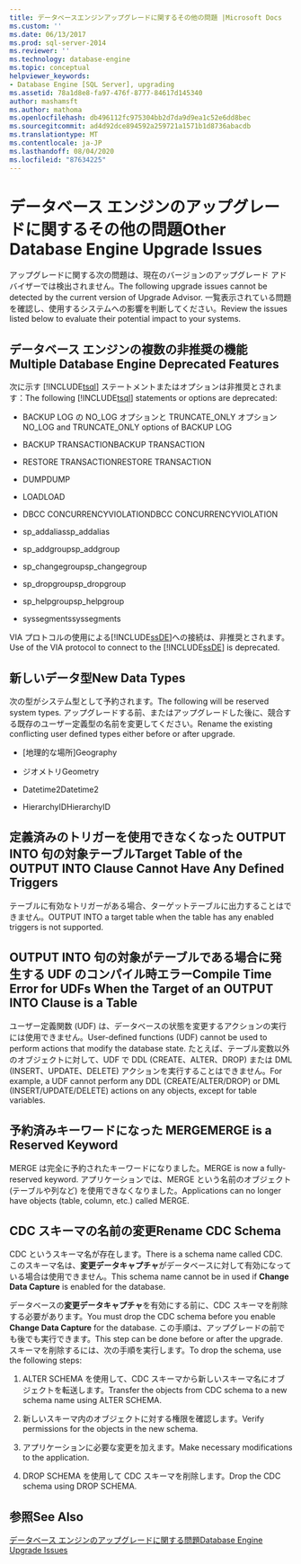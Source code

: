 ```yaml
---
title: データベースエンジンアップグレードに関するその他の問題 |Microsoft Docs
ms.custom: ''
ms.date: 06/13/2017
ms.prod: sql-server-2014
ms.reviewer: ''
ms.technology: database-engine
ms.topic: conceptual
helpviewer_keywords:
- Database Engine [SQL Server], upgrading
ms.assetid: 78a1d8e8-fa97-476f-8777-84617d145340
author: mashamsft
ms.author: mathoma
ms.openlocfilehash: db496112fc975304bb2d7da9d9ea1c52e6dd8bec
ms.sourcegitcommit: ad4d92dce894592a259721a1571b1d8736abacdb
ms.translationtype: MT
ms.contentlocale: ja-JP
ms.lasthandoff: 08/04/2020
ms.locfileid: "87634225"
---
```

# <a name="other-database-engine-upgrade-issues"></a><span data-ttu-id="9a800-102">データベース エンジンのアップグレードに関するその他の問題</span><span class="sxs-lookup"><span data-stu-id="9a800-102">Other Database Engine Upgrade Issues</span></span>
  <span data-ttu-id="9a800-103">アップグレードに関する次の問題は、現在のバージョンのアップグレード アドバイザーでは検出されません。</span><span class="sxs-lookup"><span data-stu-id="9a800-103">The following upgrade issues cannot be detected by the current version of Upgrade Advisor.</span></span> <span data-ttu-id="9a800-104">一覧表示されている問題を確認し、使用するシステムへの影響を判断してください。</span><span class="sxs-lookup"><span data-stu-id="9a800-104">Review the issues listed below to evaluate their potential impact to your systems.</span></span>  
  
## <a name="multiple-database-engine-deprecated-features"></a><span data-ttu-id="9a800-105">データベース エンジンの複数の非推奨の機能</span><span class="sxs-lookup"><span data-stu-id="9a800-105">Multiple Database Engine Deprecated Features</span></span>  
 <span data-ttu-id="9a800-106">次に示す [!INCLUDE[tsql](../../includes/tsql-md.md)] ステートメントまたはオプションは非推奨とされます：</span><span class="sxs-lookup"><span data-stu-id="9a800-106">The following [!INCLUDE[tsql](../../includes/tsql-md.md)] statements or options are deprecated:</span></span>  
  
-   <span data-ttu-id="9a800-107">BACKUP LOG の NO_LOG オプションと TRUNCATE_ONLY オプション</span><span class="sxs-lookup"><span data-stu-id="9a800-107">NO_LOG and TRUNCATE_ONLY options of BACKUP LOG</span></span>  
  
-   <span data-ttu-id="9a800-108">BACKUP TRANSACTION</span><span class="sxs-lookup"><span data-stu-id="9a800-108">BACKUP TRANSACTION</span></span>  
  
-   <span data-ttu-id="9a800-109">RESTORE TRANSACTION</span><span class="sxs-lookup"><span data-stu-id="9a800-109">RESTORE TRANSACTION</span></span>  
  
-   <span data-ttu-id="9a800-110">DUMP</span><span class="sxs-lookup"><span data-stu-id="9a800-110">DUMP</span></span>  
  
-   <span data-ttu-id="9a800-111">LOAD</span><span class="sxs-lookup"><span data-stu-id="9a800-111">LOAD</span></span>  
  
-   <span data-ttu-id="9a800-112">DBCC CONCURRENCYVIOLATION</span><span class="sxs-lookup"><span data-stu-id="9a800-112">DBCC CONCURRENCYVIOLATION</span></span>  
  
-   <span data-ttu-id="9a800-113">sp_addalias</span><span class="sxs-lookup"><span data-stu-id="9a800-113">sp_addalias</span></span>  
  
-   <span data-ttu-id="9a800-114">sp_addgroup</span><span class="sxs-lookup"><span data-stu-id="9a800-114">sp_addgroup</span></span>  
  
-   <span data-ttu-id="9a800-115">sp_changegroup</span><span class="sxs-lookup"><span data-stu-id="9a800-115">sp_changegroup</span></span>  
  
-   <span data-ttu-id="9a800-116">sp_dropgroup</span><span class="sxs-lookup"><span data-stu-id="9a800-116">sp_dropgroup</span></span>  
  
-   <span data-ttu-id="9a800-117">sp_helpgroup</span><span class="sxs-lookup"><span data-stu-id="9a800-117">sp_helpgroup</span></span>  
  
-   <span data-ttu-id="9a800-118">syssegments</span><span class="sxs-lookup"><span data-stu-id="9a800-118">syssegments</span></span>  
  
 <span data-ttu-id="9a800-119">VIA プロトコルの使用による[!INCLUDE[ssDE](../../includes/ssde-md.md)]への接続は、非推奨とされます。</span><span class="sxs-lookup"><span data-stu-id="9a800-119">Use of the VIA protocol to connect to the [!INCLUDE[ssDE](../../includes/ssde-md.md)] is deprecated.</span></span>  
  
## <a name="new-data-types"></a><span data-ttu-id="9a800-120">新しいデータ型</span><span class="sxs-lookup"><span data-stu-id="9a800-120">New Data Types</span></span>  
 <span data-ttu-id="9a800-121">次の型がシステム型として予約されます。</span><span class="sxs-lookup"><span data-stu-id="9a800-121">The following will be reserved system types.</span></span> <span data-ttu-id="9a800-122">アップグレードする前、またはアップグレードした後に、競合する既存のユーザー定義型の名前を変更してください。</span><span class="sxs-lookup"><span data-stu-id="9a800-122">Rename the existing conflicting user defined types either before or after upgrade.</span></span>  
  
-   <span data-ttu-id="9a800-123">[地理的な場所]</span><span class="sxs-lookup"><span data-stu-id="9a800-123">Geography</span></span>  
  
-   <span data-ttu-id="9a800-124">ジオメトリ</span><span class="sxs-lookup"><span data-stu-id="9a800-124">Geometry</span></span>  
  
-   <span data-ttu-id="9a800-125">Datetime2</span><span class="sxs-lookup"><span data-stu-id="9a800-125">Datetime2</span></span>  
  
-   <span data-ttu-id="9a800-126">HierarchyID</span><span class="sxs-lookup"><span data-stu-id="9a800-126">HierarchyID</span></span>  
  
## <a name="target-table-of-the-output-into-clause-cannot-have-any-defined-triggers"></a><span data-ttu-id="9a800-127">定義済みのトリガーを使用できなくなった OUTPUT INTO 句の対象テーブル</span><span class="sxs-lookup"><span data-stu-id="9a800-127">Target Table of the OUTPUT INTO Clause Cannot Have Any Defined Triggers</span></span>  
 <span data-ttu-id="9a800-128">テーブルに有効なトリガーがある場合、ターゲットテーブルに出力することはできません。</span><span class="sxs-lookup"><span data-stu-id="9a800-128">OUTPUT INTO a target table when the table has any enabled triggers is not supported.</span></span>  
  
## <a name="compile-time-error-for-udfs-when-the-target-of-an-output-into-clause-is-a-table"></a><span data-ttu-id="9a800-129">OUTPUT INTO 句の対象がテーブルである場合に発生する UDF のコンパイル時エラー</span><span class="sxs-lookup"><span data-stu-id="9a800-129">Compile Time Error for UDFs When the Target of an OUTPUT INTO Clause is a Table</span></span>  
 <span data-ttu-id="9a800-130">ユーザー定義関数 (UDF) は、データベースの状態を変更するアクションの実行には使用できません。</span><span class="sxs-lookup"><span data-stu-id="9a800-130">User-defined functions (UDF) cannot be used to perform actions that modify the database state.</span></span> <span data-ttu-id="9a800-131">たとえば、テーブル変数以外のオブジェクトに対して、UDF で DDL (CREATE、ALTER、DROP) または DML (INSERT、UPDATE、DELETE) アクションを実行することはできません。</span><span class="sxs-lookup"><span data-stu-id="9a800-131">For example, a UDF cannot perform any DDL (CREATE/ALTER/DROP) or DML (INSERT/UPDATE/DELETE) actions on any objects, except for table variables.</span></span>  
  
## <a name="merge-is-a-reserved-keyword"></a><span data-ttu-id="9a800-132">予約済みキーワードになった MERGE</span><span class="sxs-lookup"><span data-stu-id="9a800-132">MERGE is a Reserved Keyword</span></span>  
 <span data-ttu-id="9a800-133">MERGE は完全に予約されたキーワードになりました。</span><span class="sxs-lookup"><span data-stu-id="9a800-133">MERGE is now a fully-reserved keyword.</span></span> <span data-ttu-id="9a800-134">アプリケーションでは、MERGE という名前のオブジェクト (テーブルや列など) を使用できなくなりました。</span><span class="sxs-lookup"><span data-stu-id="9a800-134">Applications can no longer have objects (table, column, etc.) called MERGE.</span></span>  
  
## <a name="rename-cdc-schema"></a><span data-ttu-id="9a800-135">CDC スキーマの名前の変更</span><span class="sxs-lookup"><span data-stu-id="9a800-135">Rename CDC Schema</span></span>  
 <span data-ttu-id="9a800-136">CDC というスキーマ名が存在します。</span><span class="sxs-lookup"><span data-stu-id="9a800-136">There is a schema name called CDC.</span></span> <span data-ttu-id="9a800-137">このスキーマ名は、**変更データキャプチャ**がデータベースに対して有効になっている場合は使用できません。</span><span class="sxs-lookup"><span data-stu-id="9a800-137">This schema name cannot be in used if **Change Data Capture** is enabled for the database.</span></span>  
  
 <span data-ttu-id="9a800-138">データベースの**変更データキャプチャ**を有効にする前に、CDC スキーマを削除する必要があります。</span><span class="sxs-lookup"><span data-stu-id="9a800-138">You must drop the CDC schema before you enable **Change Data Capture** for the database.</span></span> <span data-ttu-id="9a800-139">この手順は、アップグレードの前でも後でも実行できます。</span><span class="sxs-lookup"><span data-stu-id="9a800-139">This step can be done before or after the upgrade.</span></span> <span data-ttu-id="9a800-140">スキーマを削除するには、次の手順を実行します。</span><span class="sxs-lookup"><span data-stu-id="9a800-140">To drop the schema, use the following steps:</span></span>  
  
1.  <span data-ttu-id="9a800-141">ALTER SCHEMA を使用して、CDC スキーマから新しいスキーマ名にオブジェクトを転送します。</span><span class="sxs-lookup"><span data-stu-id="9a800-141">Transfer the objects from CDC schema to a new schema name using ALTER SCHEMA.</span></span>  
  
2.  <span data-ttu-id="9a800-142">新しいスキーマ内のオブジェクトに対する権限を確認します。</span><span class="sxs-lookup"><span data-stu-id="9a800-142">Verify permissions for the objects in the new schema.</span></span>  
  
3.  <span data-ttu-id="9a800-143">アプリケーションに必要な変更を加えます。</span><span class="sxs-lookup"><span data-stu-id="9a800-143">Make necessary modifications to the application.</span></span>  
  
4.  <span data-ttu-id="9a800-144">DROP SCHEMA を使用して CDC スキーマを削除します。</span><span class="sxs-lookup"><span data-stu-id="9a800-144">Drop the CDC schema using DROP SCHEMA.</span></span>  
  
## <a name="see-also"></a><span data-ttu-id="9a800-145">参照</span><span class="sxs-lookup"><span data-stu-id="9a800-145">See Also</span></span>  
 [<span data-ttu-id="9a800-146">データベース エンジンのアップグレードに関する問題</span><span class="sxs-lookup"><span data-stu-id="9a800-146">Database Engine Upgrade Issues</span></span>](../../../2014/sql-server/install/database-engine-upgrade-issues.md)  
  
  
